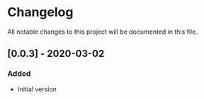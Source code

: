 # Changelog
All notable changes to this project will be documented in this file.

## [0.0.3] - 2020-03-02
### Added
- Initial version